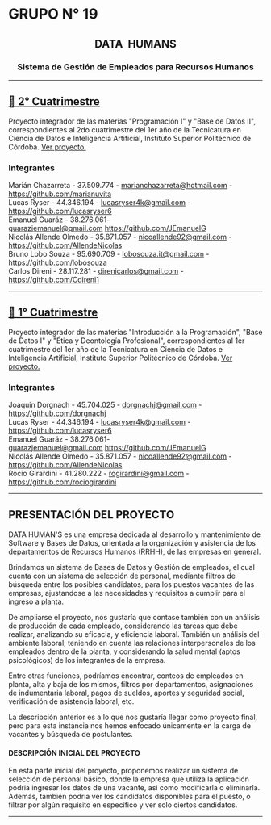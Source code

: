 # GRUPO N° 19

<div id="top"></div>

<div align="center">
<h2 align="center">DATA  HUMANS</h2>
<h3 align="center">Sistema de Gestión de Empleados para Recursos Humanos</h3>
<hr />

</div>


<div id="cuatrimestre2">
	
<h2><a href="https://github.com/AllendeNicolas/ispc-tpi-2024/tree/main/2%C2%B0%20Cuatrimestre">📂 2° Cuatrimestre</a></h2>
	
<p>Proyecto integrador de las materias "Programación I" y "Base de Datos II", correspondientes al 2do cuatrimestre del 1er año de la Tecnicatura en Ciencia de Datos e Inteligencia Artificial, Instituto Superior Politécnico de Córdoba. <a href="https://github.com/AllendeNicolas/ispc-tpi-2024/tree/main/2%C2%B0%20Cuatrimestre">Ver proyecto.</a></p>
	
<h3>Integrantes</h3>

Marián Chazarreta - 37.509.774 - marianchazarreta@hotmail.com - https://github.com/marianuvita</br>
Lucas Ryser - 44.346.194 - lucasryser4k@gmail.com - https://github.com/lucasryser6</br>
Emanuel Guaráz - 38.276.061- guarazjemanuel@gmail.com https://github.com/JEmanuelG</br>
Nicolás Allende Olmedo - 35.871.057 - nicoallende92@gmail.com - https://github.com/AllendeNicolas</br>
Bruno Lobo Souza - 95.690.709 - lobosouza.it@gmail.com - https://github.com/lobosouza</br>
Carlos Direni - 28.117.281 - direnicarlos@gmail.com - https://github.com/Cdireni1</br>

<hr />
	
</div>


<div id="cuatrimestre1">

<h2><a href="https://github.com/AllendeNicolas/ispc-tpi-2024/tree/main/1%C2%B0%20Cuatrimestre">📂 1° Cuatrimestre</a></h2>
	
<p>Proyecto integrador de las materias "Introducción a la Programación", "Base de Datos I" y "Ética y Deontología Profesional", correspondientes al 1er cuatrimestre del 1er año de la Tecnicatura en Ciencia de Datos e Inteligencia Artificial, Instituto Superior Politécnico de Córdoba. <a href="https://github.com/AllendeNicolas/ispc-tpi-2024/tree/main/1%C2%B0%20Cuatrimestre">Ver proyecto.</a></p>
	
<h3>Integrantes</h3>
	
Joaquin Dorgnach - 45.704.025 - dorgnachj@gmail.com - https://github.com/dorgnachj</br>
Lucas Ryser - 44.346.194 - lucasryser4k@gmail.com - https://github.com/lucasryser6</br>
Emanuel Guaráz - 38.276.061- guarazjemanuel@gmail.com https://github.com/JEmanuelG</br>
Nicolás Allende Olmedo - 35.871.057 - nicoallende92@gmail.com - https://github.com/AllendeNicolas</br>
Rocío Girardini - 41.280.222 - rogirardini@gmail.com - https://github.com/rociogirardini</br>

<hr />

</div>


<h2 id='presentación'><strong>PRESENTACIÓN DEL PROYECTO</strong></h2>

<p>DATA HUMAN'S es una empresa dedicada al desarrollo y mantenimiento de Software y Bases de Datos, orientada a la organización y asistencia de los departamentos de Recursos Humanos (RRHH), de las empresas en general.</p>

<p>Brindamos un sistema de Bases de Datos y Gestión de empleados, el cual cuenta con un sistema de selección de personal, mediante filtros de búsqueda entre los posibles candidatos, para los puestos vacantes de las empresas, ajustandose a las necesidades y requisitos a cumplir para el ingreso a planta.</p>

<p>De ampliarse el proyecto, nos gustaría que contase también con un análisis de producción de cada empleado, considerando las tareas que debe realizar, analizando su eficacia, y eficiencia laboral. También un análisis del ambiente laboral, teniendo en cuenta las relaciones interpersonales de los empleados dentro de la planta, y considerando la salud mental (aptos psicológicos) de los integrantes de la empresa.</p>

<p>Entre otras funciones, podríamos encontrar, conteos de empleados en planta, alta y baja de los mismos, filtros por departamentos, asignaciones de indumentaria laboral, pagos de sueldos, aportes y seguridad social, verificación de asistencia laboral, etc.</p>

<p>La descripción anterior es a lo que nos gustaría llegar como proyecto final, pero para esta instancia nos hemos enfocado únicamente en la carga de vacantes y búsqueda de postulantes.</p>

<h4 id='descripción'><strong>DESCRIPCIÓN INICIAL DEL PROYECTO</strong></h4>

En esta parte inicial del proyecto, proponemos realizar un sistema de selección de personal básico, donde la empresa que utiliza la aplicación podría ingresar los datos de una vacante, así como modificarla o eliminarla. Además, también podría ver los candidatos disponibles para el puesto, o filtrar por algún requisito en específico y ver solo ciertos candidatos.


<hr />

